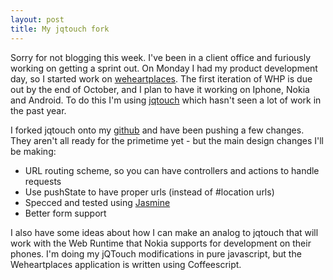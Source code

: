 ```yaml
---
layout: post
title: My jqtouch fork
---
```


Sorry for not blogging this week. I've been in a client office and furiously working on getting a sprint out. On Monday I had my product development day, so I started work on [weheartplaces](http://weheartplaces.com/). The first iteration of WHP is due out by the end of October, and I plan to have it working on Iphone, Nokia and Android. To do this I'm using [jqtouch](http://blog.jqtouch.com/) which hasn't seen a lot of work in the past year.

I forked jqtouch onto my [github](http://github.com/bnolan/) and have been pushing a few changes. They aren't all ready for the primetime yet - but the main design changes I'll be making:

 * URL routing scheme, so you can have controllers and actions to handle requests
 * Use pushState to have proper urls (instead of #location urls)
 * Specced and tested using [Jasmine](http://github.com/pivotal/jasmine)
 * Better form support

I also have some ideas about how I can make an analog to jqtouch that will work with the Web Runtime that Nokia supports for development on their phones. I'm doing my jQTouch modifications in pure javascript, but the Weheartplaces application is written using Coffeescript.